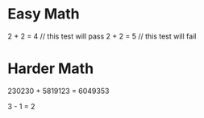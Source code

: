 # Easy Math

2 + 2 = 4 // this test will pass 2 + 2 = 5 // this test will fail

# Harder Math

230230 + 5819123 = 6049353

3 - 1 = 2
